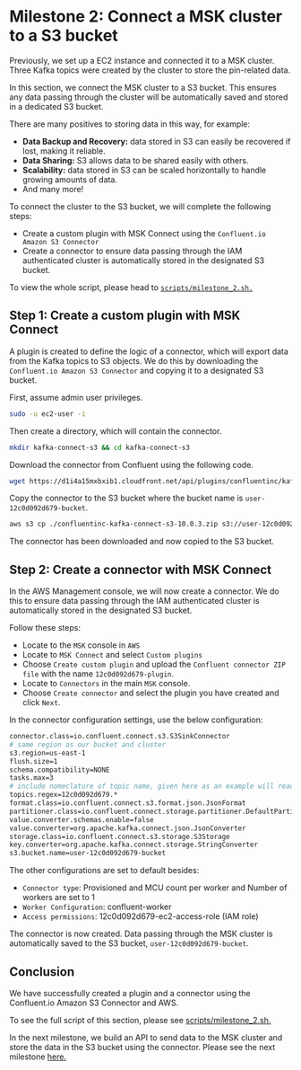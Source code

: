 # Milestone 2: Connect a MSK cluster to a S3 bucket

Previously, we set up a EC2 instance and connected it to a MSK cluster. Three Kafka topics were created by the cluster to store the pin-related data.

In this section, we connect the MSK cluster to a S3 bucket. This ensures any data passing through the cluster will be automatically saved and stored in a dedicated S3 bucket.

There are many positives to storing data in this way, for example:

- **Data Backup and Recovery:** data stored in S3 can easily be recovered if lost, making it reliable.
- **Data Sharing:** S3 allows data to be shared easily with others.
- **Scalability:** data stored in S3 can be scaled horizontally to handle growing amounts of data.
- And many more!

To connect the cluster to the S3 bucket, we will complete the following steps:

- Create a custom plugin with MSK Connect using the `Confluent.io Amazon S3 Connector`
- Create a connector to ensure data passing through the IAM authenticated cluster is automatically stored in the designated S3 bucket.

To view the whole script, please head to [`scripts/milestone_2.sh.`](../scripts/milestone_2.sh)

## Step 1: Create a custom plugin with MSK Connect

A plugin is created to define the logic of a connector, which will export data from the Kafka topics to S3 objects. We do this by downloading the `Confluent.io Amazon S3 Connector` and copying it to a designated S3 bucket.

First, assume admin user privileges.

```bash
sudo -u ec2-user -i
```

Then create a directory, which will contain the connector.

```bash
mkdir kafka-connect-s3 && cd kafka-connect-s3
```

Download the connector from Confluent using the following code.

```bash
wget https://d1i4a15mxbxib1.cloudfront.net/api/plugins/confluentinc/kafka-connect-s3/versions/10.0.3/confluentinc-kafka-connect-s3-10.0.3.zip
```

Copy the connector to the S3 bucket where the bucket name is `user-12c0d092d679-bucket`.

```bash
aws s3 cp ./confluentinc-kafka-connect-s3-10.0.3.zip s3://user-12c0d092d679-bucket/kafka-connect-s3/
```

The connector has been downloaded and now copied to the S3 bucket.

## Step 2: Create a connector with MSK Connect

In the AWS Management console, we will now create a connector. We do this to ensure data passing through the IAM authenticated cluster is automatically stored in the designated S3 bucket.

Follow these steps:

- Locate to the `MSK` console in `AWS`
- Locate to `MSK Connect` and select `Custom plugins`
- Choose `Create custom plugin` and upload the `Confluent connector ZIP file` with the name `12c0d092d679-plugin`.
- Locate to `Connectors` in the main `MSK` console.
- Choose `Create connector` and select the plugin you have created and click `Next`.

In the connector configuration settings, use the below configuration:

```bash
connector.class=io.confluent.connect.s3.S3SinkConnector
# same region as our bucket and cluster
s3.region=us-east-1
flush.size=1
schema.compatibility=NONE
tasks.max=3
# include nomeclature of topic name, given here as an example will read all data from topic names starting with msk.topic....
topics.regex=12c0d092d679.*
format.class=io.confluent.connect.s3.format.json.JsonFormat
partitioner.class=io.confluent.connect.storage.partitioner.DefaultPartitioner
value.converter.schemas.enable=false
value.converter=org.apache.kafka.connect.json.JsonConverter
storage.class=io.confluent.connect.s3.storage.S3Storage
key.converter=org.apache.kafka.connect.storage.StringConverter
s3.bucket.name=user-12c0d092d679-bucket
```

The other configurations are set to default besides:

- `Connector type`: Provisioned and MCU count per worker and Number of workers are set to 1
- `Worker Configuration`: confluent-worker
- `Access permissions`: 12c0d092d679-ec2-access-role (IAM role)

The connector is now created. Data passing through the MSK cluster is automatically saved to the S3 bucket, `user-12c0d092d679-bucket`.

## Conclusion

We have successfully created a plugin and a connector using the Confluent.io Amazon S3 Connector and AWS.

To see the full script of this section, please see [scripts/milestone_2.sh.](../scripts/milestone_2.sh)

In the next milestone, we build an API to send data to the MSK cluster and store the data in the S3 bucket using the connector. Please see the next milestone [here.](./milestone_3.md)
